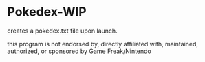 # Pokedex-WIP
creates a pokedex.txt file upon launch.

this program is not endorsed by, directly affiliated with, maintained, authorized, or sponsored by Game Freak/Nintendo

